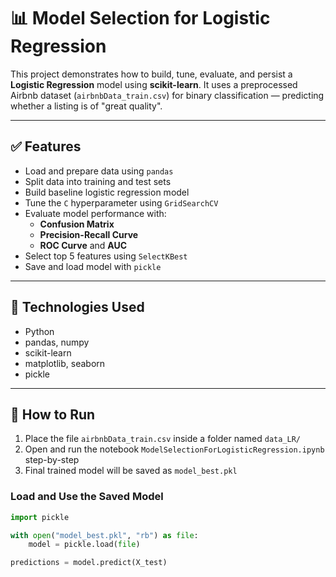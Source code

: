 # 📊 Model Selection for Logistic Regression

This project demonstrates how to build, tune, evaluate, and persist a **Logistic Regression** model using **scikit-learn**. It uses a preprocessed Airbnb dataset (`airbnbData_train.csv`) for binary classification — predicting whether a listing is of "great quality".

---

## ✅ Features

- Load and prepare data using `pandas`
- Split data into training and test sets
- Build baseline logistic regression model
- Tune the `C` hyperparameter using `GridSearchCV`
- Evaluate model performance with:
  - **Confusion Matrix**
  - **Precision-Recall Curve**
  - **ROC Curve** and **AUC**
- Select top 5 features using `SelectKBest`
- Save and load model with `pickle`

---

## 🧪 Technologies Used

- Python
- pandas, numpy
- scikit-learn
- matplotlib, seaborn
- pickle

---

## 📝 How to Run

1. Place the file `airbnbData_train.csv` inside a folder named `data_LR/`
2. Open and run the notebook `ModelSelectionForLogisticRegression.ipynb` step-by-step
3. Final trained model will be saved as `model_best.pkl`

### Load and Use the Saved Model

```python
import pickle

with open("model_best.pkl", "rb") as file:
    model = pickle.load(file)

predictions = model.predict(X_test)
